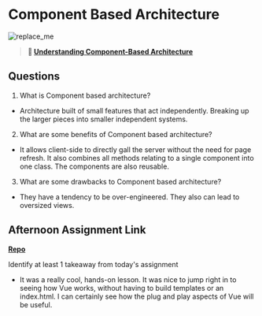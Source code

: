 # Component Based Architecture

![replace_me](https://codeworks.blob.core.windows.net/public/assets/img/illustrations/placeholder.svg)

> **📖 [Understanding Component-Based Architecture](https://codeworksacademy.com/fs-student-guide/resources/wk6/01-Component-Based-Architecture)**

## Questions

1. What is Component based architecture?

- Architecture built of small features that act independently. Breaking up the larger pieces into smaller independent systems.

2. What are some benefits of Component based architecture?

- It allows client-side to directly gall the server without the need for page refresh. It also combines all methods relating to a single component into one class. The components are also reusable.

3. What are some drawbacks to Component based architecture?

- They have a tendency to be over-engineered.  They also can lead to oversized views.

## Afternoon Assignment Link

**[Repo](https://github.com/BoiseCodeWorks/vue-playground)**

Identify at least 1 takeaway from today's assignment

- It was a really cool, hands-on lesson.  It was nice to jump right in to seeing how Vue works, without having to build templates or an index.html.  I can certainly see how the plug and play aspects of Vue will be useful.